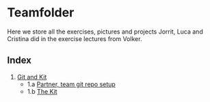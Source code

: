 # Teamfolder

Here we store all the exercises, pictures and projects Jorrit, Luca and Cristina did in the exercise lectures from Volker.
 
## Index
1. [Git and Kit](#1-git-and-kit)
   * 1.a [Partner, team git repo setup](#1a-partner-team-git-repo-setup)
   * 1.b [The Kit](#1b-the-kit)
